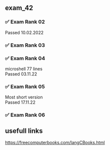 ## exam_42
  

### ✅ Exam Rank 02
Passed 10.02.2022
### ✅ Exam Rank 03

### ✅ Exam Rank 04
microshell 77 lines  
Passed 03.11.22
### ✅ Exam Rank 05
Most short version  
Passed 17.11.22
### ✅ Exam Rank 06


## usefull links
https://freecomputerbooks.com/langCBooks.html   
